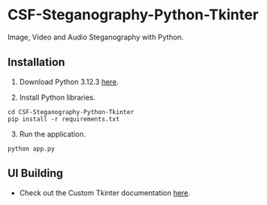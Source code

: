 # CSF-Steganography-Python-Tkinter

Image, Video and Audio Steganography with Python.

## Installation

1. Download Python 3.12.3 [here](https://www.python.org/downloads/).

2. Install Python libraries.

```CMD
cd CSF-Steganography-Python-Tkinter
pip install -r requirements.txt
```

3. Run the application.

```CMD
python app.py
```

## UI Building

- Check out the Custom Tkinter documentation [here](https://customtkinter.tomschimansky.com/documentation/).